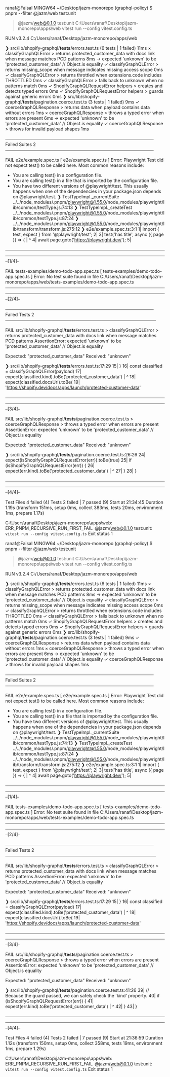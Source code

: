ranaf@Faisal MINGW64 ~/Desktop/jazm-monorepo (graphql-policy)
$ pnpm --filter @jazm/web test:unit

> @jazm/web@0.1.0 test:unit C:\Users\ranaf\Desktop\jazm-monorepo\apps\web
> vitest run --config vitest.config.ts

RUN v3.2.4 C:/Users/ranaf/Desktop/jazm-monorepo/apps/web

❯ src/lib/shopify-graphql/**tests**/errors.test.ts (6 tests | 1 failed) 11ms
× classifyGraphQLError > returns protected_customer_data with docs link when message matches PCD patterns 8ms
→ expected 'unknown' to be 'protected_customer_data' // Object.is equality
✓ classifyGraphQLError > returns missing_scope when message indicates missing access scope 0ms
✓ classifyGraphQLError > returns throttled when extensions.code includes THROTTLED 0ms
✓ classifyGraphQLError > falls back to unknown when no patterns match 0ms
✓ ShopifyGraphQLRequestError helpers > creates and detects typed errors 0ms
✓ ShopifyGraphQLRequestError helpers > guards against generic errors 0ms
❯ src/lib/shopify-graphql/**tests**/pagination.coerce.test.ts (3 tests | 1 failed) 9ms
✓ coerceGraphQLResponse > returns data when payload contains data without errors 1ms
× coerceGraphQLResponse > throws a typed error when errors are present 6ms
→ expected 'unknown' to be 'protected_customer_data' // Object.is equality
✓ coerceGraphQLResponse > throws for invalid payload shapes 1ms

⎯⎯⎯⎯⎯⎯⎯⎯⎯⎯⎯⎯⎯⎯⎯⎯⎯⎯⎯⎯⎯⎯⎯⎯⎯⎯⎯⎯⎯⎯⎯⎯⎯⎯⎯⎯⎯⎯⎯⎯⎯⎯⎯⎯⎯⎯⎯⎯⎯⎯⎯⎯⎯⎯⎯⎯⎯⎯⎯⎯⎯⎯⎯⎯⎯⎯⎯ Failed Suites 2 ⎯⎯⎯⎯⎯⎯⎯⎯⎯⎯⎯⎯⎯⎯⎯⎯⎯⎯⎯⎯⎯⎯⎯⎯⎯⎯⎯⎯⎯⎯⎯⎯⎯⎯⎯⎯⎯⎯⎯⎯⎯⎯⎯⎯⎯⎯⎯⎯⎯⎯⎯⎯⎯⎯⎯⎯⎯⎯⎯⎯⎯⎯⎯⎯⎯⎯⎯

FAIL e2e/example.spec.ts [ e2e/example.spec.ts ]
Error: Playwright Test did not expect test() to be called here.
Most common reasons include:

- You are calling test() in a configuration file.
- You are calling test() in a file that is imported by the configuration file.
- You have two different versions of @playwright/test. This usually happens
  when one of the dependencies in your package.json depends on @playwright/test.
  ❯ TestTypeImpl.\_currentSuite ../../node_modules/.pnpm/playwright@1.55.0/node_modules/playwright/lib/common/testType.js:74:13
  ❯ TestTypeImpl.\_createTest ../../node_modules/.pnpm/playwright@1.55.0/node_modules/playwright/lib/common/testType.js:87:24
  ❯ ../../node_modules/.pnpm/playwright@1.55.0/node_modules/playwright/lib/transform/transform.js:275:12
  ❯ e2e/example.spec.ts:3:1
  1| import { test, expect } from '@playwright/test';
  2|
  3| test('has title', async ({ page }) => {
  | ^
  4| await page.goto('https://playwright.dev/');
  5|

⎯⎯⎯⎯⎯⎯⎯⎯⎯⎯⎯⎯⎯⎯⎯⎯⎯⎯⎯⎯⎯⎯⎯⎯⎯⎯⎯⎯⎯⎯⎯⎯⎯⎯⎯⎯⎯⎯⎯⎯⎯⎯⎯⎯⎯⎯⎯⎯⎯⎯⎯⎯⎯⎯⎯⎯⎯⎯⎯⎯⎯⎯⎯⎯⎯⎯⎯⎯⎯⎯⎯⎯⎯⎯⎯⎯⎯⎯⎯⎯⎯⎯⎯⎯⎯⎯⎯⎯⎯⎯⎯⎯⎯⎯⎯⎯⎯⎯⎯⎯⎯⎯⎯⎯⎯⎯⎯⎯⎯⎯⎯⎯⎯⎯⎯⎯⎯⎯⎯⎯⎯⎯⎯⎯⎯⎯⎯⎯⎯⎯⎯⎯⎯⎯⎯⎯⎯⎯⎯⎯⎯⎯⎯⎯⎯[1/4]⎯

FAIL tests-examples/demo-todo-app.spec.ts [ tests-examples/demo-todo-app.spec.ts ]
Error: No test suite found in file C:/Users/ranaf/Desktop/jazm-monorepo/apps/web/tests-examples/demo-todo-app.spec.ts
⎯⎯⎯⎯⎯⎯⎯⎯⎯⎯⎯⎯⎯⎯⎯⎯⎯⎯⎯⎯⎯⎯⎯⎯⎯⎯⎯⎯⎯⎯⎯⎯⎯⎯⎯⎯⎯⎯⎯⎯⎯⎯⎯⎯⎯⎯⎯⎯⎯⎯⎯⎯⎯⎯⎯⎯⎯⎯⎯⎯⎯⎯⎯⎯⎯⎯⎯⎯⎯⎯⎯⎯⎯⎯⎯⎯⎯⎯⎯⎯⎯⎯⎯⎯⎯⎯⎯⎯⎯⎯⎯⎯⎯⎯⎯⎯⎯⎯⎯⎯⎯⎯⎯⎯⎯⎯⎯⎯⎯⎯⎯⎯⎯⎯⎯⎯⎯⎯⎯⎯⎯⎯⎯⎯⎯⎯⎯⎯⎯⎯⎯⎯⎯⎯⎯⎯⎯⎯⎯⎯⎯⎯⎯⎯⎯[2/4]⎯

⎯⎯⎯⎯⎯⎯⎯⎯⎯⎯⎯⎯⎯⎯⎯⎯⎯⎯⎯⎯⎯⎯⎯⎯⎯⎯⎯⎯⎯⎯⎯⎯⎯⎯⎯⎯⎯⎯⎯⎯⎯⎯⎯⎯⎯⎯⎯⎯⎯⎯⎯⎯⎯⎯⎯⎯⎯⎯⎯⎯⎯⎯⎯⎯⎯⎯⎯ Failed Tests 2 ⎯⎯⎯⎯⎯⎯⎯⎯⎯⎯⎯⎯⎯⎯⎯⎯⎯⎯⎯⎯⎯⎯⎯⎯⎯⎯⎯⎯⎯⎯⎯⎯⎯⎯⎯⎯⎯⎯⎯⎯⎯⎯⎯⎯⎯⎯⎯⎯⎯⎯⎯⎯⎯⎯⎯⎯⎯⎯⎯⎯⎯⎯⎯⎯⎯⎯⎯⎯

FAIL src/lib/shopify-graphql/**tests**/errors.test.ts > classifyGraphQLError > returns protected_customer_data with docs link when message matches PCD patterns
AssertionError: expected 'unknown' to be 'protected_customer_data' // Object.is equality

Expected: "protected_customer_data"
Received: "unknown"

❯ src/lib/shopify-graphql/**tests**/errors.test.ts:17:29
15| }
16| const classified = classifyGraphQLError(payload)
17| expect(classified.kind).toBe('protected_customer_data')
| ^
18| expect(classified.docsUrl).toBe(
19| 'https://shopify.dev/docs/apps/launch/protected-customer-data'

⎯⎯⎯⎯⎯⎯⎯⎯⎯⎯⎯⎯⎯⎯⎯⎯⎯⎯⎯⎯⎯⎯⎯⎯⎯⎯⎯⎯⎯⎯⎯⎯⎯⎯⎯⎯⎯⎯⎯⎯⎯⎯⎯⎯⎯⎯⎯⎯⎯⎯⎯⎯⎯⎯⎯⎯⎯⎯⎯⎯⎯⎯⎯⎯⎯⎯⎯⎯⎯⎯⎯⎯⎯⎯⎯⎯⎯⎯⎯⎯⎯⎯⎯⎯⎯⎯⎯⎯⎯⎯⎯⎯⎯⎯⎯⎯⎯⎯⎯⎯⎯⎯⎯⎯⎯⎯⎯⎯⎯⎯⎯⎯⎯⎯⎯⎯⎯⎯⎯⎯⎯⎯⎯⎯⎯⎯⎯⎯⎯⎯⎯⎯⎯⎯⎯⎯⎯⎯⎯⎯⎯⎯⎯⎯⎯[3/4]⎯

FAIL src/lib/shopify-graphql/**tests**/pagination.coerce.test.ts > coerceGraphQLResponse > throws a typed error when errors are present
AssertionError: expected 'unknown' to be 'protected_customer_data' // Object.is equality

Expected: "protected_customer_data"
Received: "unknown"

❯ src/lib/shopify-graphql/**tests**/pagination.coerce.test.ts:26:26
24| expect(isShopifyGraphQLRequestError(err)).toBe(true)
25| if (isShopifyGraphQLRequestError(err)) {
26| expect(err.kind).toBe('protected_customer_data')
| ^
27| }
28| }

⎯⎯⎯⎯⎯⎯⎯⎯⎯⎯⎯⎯⎯⎯⎯⎯⎯⎯⎯⎯⎯⎯⎯⎯⎯⎯⎯⎯⎯⎯⎯⎯⎯⎯⎯⎯⎯⎯⎯⎯⎯⎯⎯⎯⎯⎯⎯⎯⎯⎯⎯⎯⎯⎯⎯⎯⎯⎯⎯⎯⎯⎯⎯⎯⎯⎯⎯⎯⎯⎯⎯⎯⎯⎯⎯⎯⎯⎯⎯⎯⎯⎯⎯⎯⎯⎯⎯⎯⎯⎯⎯⎯⎯⎯⎯⎯⎯⎯⎯⎯⎯⎯⎯⎯⎯⎯⎯⎯⎯⎯⎯⎯⎯⎯⎯⎯⎯⎯⎯⎯⎯⎯⎯⎯⎯⎯⎯⎯⎯⎯⎯⎯⎯⎯⎯⎯⎯⎯⎯⎯⎯⎯⎯⎯⎯[4/4]⎯

Test Files 4 failed (4)
Tests 2 failed | 7 passed (9)
Start at 21:34:45
Duration 1.19s (transform 151ms, setup 0ms, collect 383ms, tests 20ms, environment 1ms, prepare 1.17s)

C:\Users\ranaf\Desktop\jazm-monorepo\apps\web:
 ERR_PNPM_RECURSIVE_RUN_FIRST_FAIL  @jazm/web@0.1.0 test:unit: `vitest run --config vitest.config.ts`
Exit status 1

ranaf@Faisal MINGW64 ~/Desktop/jazm-monorepo (graphql-policy)
$ pnpm --filter @jazm/web test:unit

> @jazm/web@0.1.0 test:unit C:\Users\ranaf\Desktop\jazm-monorepo\apps\web
> vitest run --config vitest.config.ts

RUN v3.2.4 C:/Users/ranaf/Desktop/jazm-monorepo/apps/web

❯ src/lib/shopify-graphql/**tests**/errors.test.ts (6 tests | 1 failed) 11ms
× classifyGraphQLError > returns protected_customer_data with docs link when message matches PCD patterns 8ms
→ expected 'unknown' to be 'protected_customer_data' // Object.is equality
✓ classifyGraphQLError > returns missing_scope when message indicates missing access scope 0ms
✓ classifyGraphQLError > returns throttled when extensions.code includes THROTTLED 0ms
✓ classifyGraphQLError > falls back to unknown when no patterns match 0ms
✓ ShopifyGraphQLRequestError helpers > creates and detects typed errors 0ms
✓ ShopifyGraphQLRequestError helpers > guards against generic errors 0ms
❯ src/lib/shopify-graphql/**tests**/pagination.coerce.test.ts (3 tests | 1 failed) 9ms
✓ coerceGraphQLResponse > returns data when payload contains data without errors 1ms
× coerceGraphQLResponse > throws a typed error when errors are present 6ms
→ expected 'unknown' to be 'protected_customer_data' // Object.is equality
✓ coerceGraphQLResponse > throws for invalid payload shapes 1ms

⎯⎯⎯⎯⎯⎯⎯⎯⎯⎯⎯⎯⎯⎯⎯⎯⎯⎯⎯⎯⎯⎯⎯⎯⎯⎯⎯⎯⎯⎯⎯⎯⎯⎯⎯⎯⎯⎯⎯⎯⎯⎯⎯⎯⎯⎯⎯⎯⎯⎯⎯⎯⎯⎯⎯⎯⎯⎯⎯⎯⎯⎯⎯⎯⎯⎯⎯ Failed Suites 2 ⎯⎯⎯⎯⎯⎯⎯⎯⎯⎯⎯⎯⎯⎯⎯⎯⎯⎯⎯⎯⎯⎯⎯⎯⎯⎯⎯⎯⎯⎯⎯⎯⎯⎯⎯⎯⎯⎯⎯⎯⎯⎯⎯⎯⎯⎯⎯⎯⎯⎯⎯⎯⎯⎯⎯⎯⎯⎯⎯⎯⎯⎯⎯⎯⎯⎯⎯

FAIL e2e/example.spec.ts [ e2e/example.spec.ts ]
Error: Playwright Test did not expect test() to be called here.
Most common reasons include:

- You are calling test() in a configuration file.
- You are calling test() in a file that is imported by the configuration file.
- You have two different versions of @playwright/test. This usually happens
  when one of the dependencies in your package.json depends on @playwright/test.
  ❯ TestTypeImpl.\_currentSuite ../../node_modules/.pnpm/playwright@1.55.0/node_modules/playwright/lib/common/testType.js:74:13
  ❯ TestTypeImpl.\_createTest ../../node_modules/.pnpm/playwright@1.55.0/node_modules/playwright/lib/common/testType.js:87:24
  ❯ ../../node_modules/.pnpm/playwright@1.55.0/node_modules/playwright/lib/transform/transform.js:275:12
  ❯ e2e/example.spec.ts:3:1
  1| import { test, expect } from '@playwright/test';
  2|
  3| test('has title', async ({ page }) => {
  | ^
  4| await page.goto('https://playwright.dev/');
  5|

⎯⎯⎯⎯⎯⎯⎯⎯⎯⎯⎯⎯⎯⎯⎯⎯⎯⎯⎯⎯⎯⎯⎯⎯⎯⎯⎯⎯⎯⎯⎯⎯⎯⎯⎯⎯⎯⎯⎯⎯⎯⎯⎯⎯⎯⎯⎯⎯⎯⎯⎯⎯⎯⎯⎯⎯⎯⎯⎯⎯⎯⎯⎯⎯⎯⎯⎯⎯⎯⎯⎯⎯⎯⎯⎯⎯⎯⎯⎯⎯⎯⎯⎯⎯⎯⎯⎯⎯⎯⎯⎯⎯⎯⎯⎯⎯⎯⎯⎯⎯⎯⎯⎯⎯⎯⎯⎯⎯⎯⎯⎯⎯⎯⎯⎯⎯⎯⎯⎯⎯⎯⎯⎯⎯⎯⎯⎯⎯⎯⎯⎯⎯⎯⎯⎯⎯⎯⎯⎯⎯⎯⎯⎯⎯⎯[1/4]⎯

FAIL tests-examples/demo-todo-app.spec.ts [ tests-examples/demo-todo-app.spec.ts ]
Error: No test suite found in file C:/Users/ranaf/Desktop/jazm-monorepo/apps/web/tests-examples/demo-todo-app.spec.ts
⎯⎯⎯⎯⎯⎯⎯⎯⎯⎯⎯⎯⎯⎯⎯⎯⎯⎯⎯⎯⎯⎯⎯⎯⎯⎯⎯⎯⎯⎯⎯⎯⎯⎯⎯⎯⎯⎯⎯⎯⎯⎯⎯⎯⎯⎯⎯⎯⎯⎯⎯⎯⎯⎯⎯⎯⎯⎯⎯⎯⎯⎯⎯⎯⎯⎯⎯⎯⎯⎯⎯⎯⎯⎯⎯⎯⎯⎯⎯⎯⎯⎯⎯⎯⎯⎯⎯⎯⎯⎯⎯⎯⎯⎯⎯⎯⎯⎯⎯⎯⎯⎯⎯⎯⎯⎯⎯⎯⎯⎯⎯⎯⎯⎯⎯⎯⎯⎯⎯⎯⎯⎯⎯⎯⎯⎯⎯⎯⎯⎯⎯⎯⎯⎯⎯⎯⎯⎯⎯⎯⎯⎯⎯⎯⎯[2/4]⎯

⎯⎯⎯⎯⎯⎯⎯⎯⎯⎯⎯⎯⎯⎯⎯⎯⎯⎯⎯⎯⎯⎯⎯⎯⎯⎯⎯⎯⎯⎯⎯⎯⎯⎯⎯⎯⎯⎯⎯⎯⎯⎯⎯⎯⎯⎯⎯⎯⎯⎯⎯⎯⎯⎯⎯⎯⎯⎯⎯⎯⎯⎯⎯⎯⎯⎯⎯ Failed Tests 2 ⎯⎯⎯⎯⎯⎯⎯⎯⎯⎯⎯⎯⎯⎯⎯⎯⎯⎯⎯⎯⎯⎯⎯⎯⎯⎯⎯⎯⎯⎯⎯⎯⎯⎯⎯⎯⎯⎯⎯⎯⎯⎯⎯⎯⎯⎯⎯⎯⎯⎯⎯⎯⎯⎯⎯⎯⎯⎯⎯⎯⎯⎯⎯⎯⎯⎯⎯⎯

FAIL src/lib/shopify-graphql/**tests**/errors.test.ts > classifyGraphQLError > returns protected_customer_data with docs link when message matches PCD patterns
AssertionError: expected 'unknown' to be 'protected_customer_data' // Object.is equality

Expected: "protected_customer_data"
Received: "unknown"

❯ src/lib/shopify-graphql/**tests**/errors.test.ts:17:29
15| }
16| const classified = classifyGraphQLError(payload)
17| expect(classified.kind).toBe('protected_customer_data')
| ^
18| expect(classified.docsUrl).toBe(
19| 'https://shopify.dev/docs/apps/launch/protected-customer-data'

⎯⎯⎯⎯⎯⎯⎯⎯⎯⎯⎯⎯⎯⎯⎯⎯⎯⎯⎯⎯⎯⎯⎯⎯⎯⎯⎯⎯⎯⎯⎯⎯⎯⎯⎯⎯⎯⎯⎯⎯⎯⎯⎯⎯⎯⎯⎯⎯⎯⎯⎯⎯⎯⎯⎯⎯⎯⎯⎯⎯⎯⎯⎯⎯⎯⎯⎯⎯⎯⎯⎯⎯⎯⎯⎯⎯⎯⎯⎯⎯⎯⎯⎯⎯⎯⎯⎯⎯⎯⎯⎯⎯⎯⎯⎯⎯⎯⎯⎯⎯⎯⎯⎯⎯⎯⎯⎯⎯⎯⎯⎯⎯⎯⎯⎯⎯⎯⎯⎯⎯⎯⎯⎯⎯⎯⎯⎯⎯⎯⎯⎯⎯⎯⎯⎯⎯⎯⎯⎯⎯⎯⎯⎯⎯⎯[3/4]⎯

FAIL src/lib/shopify-graphql/**tests**/pagination.coerce.test.ts > coerceGraphQLResponse > throws a typed error when errors are present
AssertionError: expected 'unknown' to be 'protected_customer_data' // Object.is equality

Expected: "protected_customer_data"
Received: "unknown"

❯ src/lib/shopify-graphql/**tests**/pagination.coerce.test.ts:41:26
39| // Because the guard passed, we can safely check the 'kind' property.
40| if (isShopifyGraphQLRequestError(err)) {
41| expect(err.kind).toBe('protected_customer_data')
| ^
42| }
43| }

⎯⎯⎯⎯⎯⎯⎯⎯⎯⎯⎯⎯⎯⎯⎯⎯⎯⎯⎯⎯⎯⎯⎯⎯⎯⎯⎯⎯⎯⎯⎯⎯⎯⎯⎯⎯⎯⎯⎯⎯⎯⎯⎯⎯⎯⎯⎯⎯⎯⎯⎯⎯⎯⎯⎯⎯⎯⎯⎯⎯⎯⎯⎯⎯⎯⎯⎯⎯⎯⎯⎯⎯⎯⎯⎯⎯⎯⎯⎯⎯⎯⎯⎯⎯⎯⎯⎯⎯⎯⎯⎯⎯⎯⎯⎯⎯⎯⎯⎯⎯⎯⎯⎯⎯⎯⎯⎯⎯⎯⎯⎯⎯⎯⎯⎯⎯⎯⎯⎯⎯⎯⎯⎯⎯⎯⎯⎯⎯⎯⎯⎯⎯⎯⎯⎯⎯⎯⎯⎯⎯⎯⎯⎯⎯⎯[4/4]⎯

Test Files 4 failed (4)
Tests 2 failed | 7 passed (9)
Start at 21:36:59
Duration 1.12s (transform 150ms, setup 0ms, collect 358ms, tests 19ms, environment 1ms, prepare 1.29s)

C:\Users\ranaf\Desktop\jazm-monorepo\apps\web:
 ERR_PNPM_RECURSIVE_RUN_FIRST_FAIL  @jazm/web@0.1.0 test:unit: `vitest run --config vitest.config.ts`
Exit status 1
